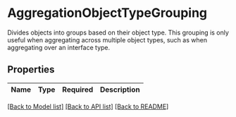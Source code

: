 # AggregationObjectTypeGrouping

Divides objects into groups based on their object type. This grouping is only useful when aggregating across 
multiple object types, such as when aggregating over an interface type.


## Properties
| Name | Type | Required | Description |
| ------------ | ------------- | ------------- | ------------- |


[[Back to Model list]](../../../README.md#models-v1-link) [[Back to API list]](../../README.md#documentation-for-api-endpoints) [[Back to README]](../../README.md)
